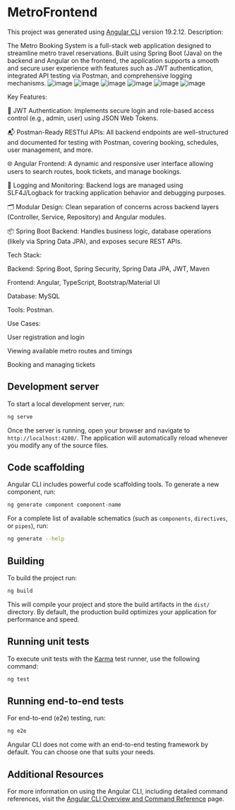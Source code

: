 # MetroFrontend

This project was generated using [Angular CLI](https://github.com/angular/angular-cli) version 19.2.12.
Description:

The Metro Booking System is a full-stack web application designed to streamline metro travel reservations. Built using Spring Boot (Java) on the backend and Angular on the frontend, the application supports a smooth and secure user experience with features such as JWT authentication, integrated API testing via Postman, and comprehensive logging mechanisms.
![image](https://github.com/user-attachments/assets/234447f3-50ba-43f5-a064-47838fb42c27)
![image](https://github.com/user-attachments/assets/e0d47307-46f7-4ea9-ba34-0294e30636f3)
![image](https://github.com/user-attachments/assets/489dfda8-3b28-42de-a425-94f9a42c3858)
![image](https://github.com/user-attachments/assets/482854d4-4f5f-4393-952c-b2c27eda9d3e)
![image](https://github.com/user-attachments/assets/4f16b49b-a119-4097-a6c6-b265698609bc)
![image](https://github.com/user-attachments/assets/1f685c53-41d0-4928-b156-c34ea3e4d156)

Key Features:

🔐 JWT Authentication: Implements secure login and role-based access control (e.g., admin, user) using JSON Web Tokens.

📬 Postman-Ready RESTful APIs: All backend endpoints are well-structured and documented for testing with Postman, covering booking, schedules, user management, and more.

🌐 Angular Frontend: A dynamic and responsive user interface allowing users to search routes, book tickets, and manage bookings.

📄 Logging and Monitoring: Backend logs are managed using SLF4J/Logback for tracking application behavior and debugging purposes.

🗂️ Modular Design: Clean separation of concerns across backend layers (Controller, Service, Repository) and Angular modules.

📦 Spring Boot Backend: Handles business logic, database operations (likely via Spring Data JPA), and exposes secure REST APIs.

Tech Stack:

Backend: Spring Boot, Spring Security, Spring Data JPA, JWT, Maven

Frontend: Angular, TypeScript, Bootstrap/Material UI

Database: MySQL

Tools: Postman.

Use Cases:

User registration and login

Viewing available metro routes and timings

Booking and managing tickets
## Development server

To start a local development server, run:

```bash
ng serve
```

Once the server is running, open your browser and navigate to `http://localhost:4200/`. The application will automatically reload whenever you modify any of the source files.

## Code scaffolding

Angular CLI includes powerful code scaffolding tools. To generate a new component, run:

```bash
ng generate component component-name
```

For a complete list of available schematics (such as `components`, `directives`, or `pipes`), run:

```bash
ng generate --help
```

## Building

To build the project run:

```bash
ng build
```

This will compile your project and store the build artifacts in the `dist/` directory. By default, the production build optimizes your application for performance and speed.

## Running unit tests

To execute unit tests with the [Karma](https://karma-runner.github.io) test runner, use the following command:

```bash
ng test
```

## Running end-to-end tests

For end-to-end (e2e) testing, run:

```bash
ng e2e
```

Angular CLI does not come with an end-to-end testing framework by default. You can choose one that suits your needs.

## Additional Resources

For more information on using the Angular CLI, including detailed command references, visit the [Angular CLI Overview and Command Reference](https://angular.dev/tools/cli) page.

